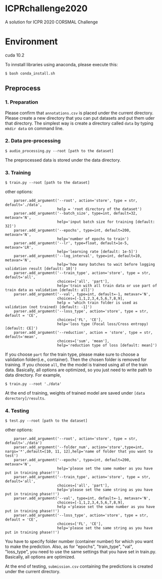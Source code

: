 # ICPRchallenge2020
A solution for ICPR 2020 CORSMAL Challenge

# Environment
cuda 10.2

To innstall libraries using anaconda, please execute this:

```
$ bash conda_install.sh
```

## Preprocess

### 1. Preparation
Please confirm that `annotations.csv` is placed under the current directory.
Please create a new directory that you can put datasets and put them uder that directory. The simplest way is create a directory called `data` by typing `mkdir data` on command line.

### 2. Data pre-processing
```
$ audio_processing.py --root [path to the dataset]
```
The preprocessed data is stored under the data directory.

### 3. Training
```
$ train.py --root [path to the dataset]
```
other options:
```
    parser.add_argument('--root', action='store', type = str, default='./data',
                        help = 'root directory of the dataset')
    parser.add_argument('--batch_size', type=int, default=32, metavar='N',
                        help='input batch size for training [default: 32]')
    parser.add_argument('--epochs', type=int, default=200, metavar='N',
                        help='number of epochs to train')
    parser.add_argument('--lr', type=float, default=1e-5, metavar='LR',
                        help='learning rate [default: 1e-5]')
    parser.add_argument('--log_interval', type=int, default=10, metavar='N',
                        help='how many batches to wait before logging validation result [default: 10]')   
    parser.add_argument('--train_type', action='store', type = str, default='all',
                        choices=['all', 'part'],
                        help='train with all train data or use part of train data as validation [default: all]')
    parser.add_argument('--val', type=int, default=-1, metavar='N', 
                        choices=[-1,1,2,3,4,5,6,7,8,9],
                        help = 'which train folder is used as validation (not trained) [default: -1]')
    parser.add_argument('--loss_type', action='store', type = str, default = 'CE',
                        choices=['FL', 'CE'],
                        help='loss type (Focal loss/Cross entropy) [default: CE]')
    parser.add_argument('--reduction', action = 'store', type = str, default='mean',
                        choices=['sum', 'mean'],
                        help='reduction type of loss [default: mean]')
```
If you choose `part` for the train type, please make sure to choose a validation folder(i.e., container). Then the chosen folder is removed for training.
If you choose `all`, the the model is trained using all of the train data.
Basically, all options are optimized, so you just need to write path to data directory. For example,
```
$ train.py --root './data'
```

At the end of training, weights of trained model are saved under `[data dorectory]/results`.


### 4. Testing
```
$ test.py --root [path to the dataset]
```
other options:
```
    parser.add_argument('--root', action='store', type = str, default='./data')
    parser.add_argument('--folder_num', action='store',type=int, nargs='*',default=[10, 11, 12],help='name of folder that you want to test')
    parser.add_argument('--epochs', type=int, default=200, metavar='N',
                        help='please set the same number as you have put in training phase!!')
    parser.add_argument('--train_type', action='store', type = str, default='all',
                        choices=['all', 'part'],
                        help='please set the same string as you have put in training phase!!')
    parser.add_argument('--val', type=int, default=-1, metavar='N', 
                        choices=[-1,1,2,3,4,5,6,7,8,9],
                        help ='please set the same number as you have put in training phase!!')
    parser.add_argument('--loss_type', action='store', type = str, default = 'CE',
                        choices=['FL', 'CE'],
                        help='please set the same string as you have put in training phase!!')   
```
You have to specify folder number (container number) for which you want to make the prediction.
Also, as for "epochs", "train_type", "val", "loss_type", you need to use the same settings that you have set in train.py.
Basically, all options are optimized.

At the end of testing, `submission.csv` containing the predictions is created under the current directory.

